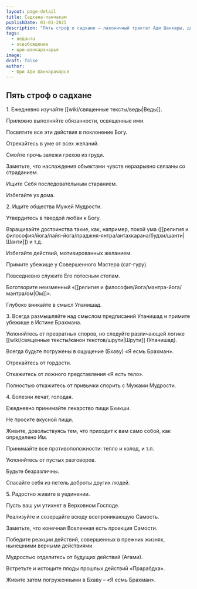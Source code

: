 ```yaml
---
layout: page-detail
title: Садхана-панчакам
publishDate: 01-01-2025
description: "Пять строф о садхане — лаконичный трактат Ади Шанкары, дающий практические наставления для духовного искателя. В пяти строфах изложены ключевые шаги: ежедневное изучение Вед, исполнение предписанных обязанностей, отказ от желаний, поиск общества мудрых, служение Гуру, размышление над истиной Брахмана, принятие противоположностей жизни, уединение и постоянное осознание своей истинной природы. Главная цель — реализация тождества Атмана и Брахмана, освобождение от иллюзий и последствий кармы."
tags:
  - веданта
  - освобождение
  - шри-шанкарачарья
image: 
draft: false
author:
  - Шри Ади Шанкарачарья
---
```


## Пять строф о садхане
 1\. Ежедневно изучайте [[wiki/священные тексты/веды|Веды]].

 Прилежно выполняйте обязанности, освященные ими.

 Посвятите все эти действия в поклонение Богу.

 Отрекайтесь в уме от всех желаний.

 Смойте прочь залежи грехов из груди.

 Заметьте, что наслаждения объектами чувств неразрывно связаны со страданием.

 Ищите Себя последовательным старанием.

 Избегайте уз дома.

  
 2\. Ищите общества Мужей Мудрости.

 Утвердитесь в твердой любви к Богу.

 Взращивайте достоинства такие, как, например, покой ума ([[религия и философия/йога/лайя-йога/праджня-янтра/антахкарана/будхи/шанти|Шанти]]) и т.д.

 Избегайте действий, мотивированных желанием.

 Примите убежище у Совершенного Мастера (сат-гуру).

 Повседневно служите Его лотосным стопам.

 Боготворите неизменный «[[религия и философия/йога/мантра-йога/мантра/ом|Ом]]».

 Глубоко вникайте в смысл Упанишад.

  
 3\. Всегда размышляйте над смыслом предписаний Упанишад и примите убежище в Истине Брахмана.

 Уклоняйтесь от превратных споров, но следуйте различающей логике [[wiki/священные тексты/канон текстов/шрути|Шрути]] (Упанишад).

 Всегда будьте погружены в ощущение (Бхаву) «Я есмь Брахман».

 Отрекайтесь от гордости.

 Откажитесь от ложного представления «Я есть тело».

 Полностью откажитесь от привычки спорить с Мужами Мудрости.

  
 4\. Болезни лечат, голодая.

 Ежедневно принимайте лекарство пищи Бхикши.

 Не просите вкусной пищи.

 Живите, довольствуясь тем, что приходит к вам само собой, как определено Им.

 Принимайте все противоположности: тепло и холод, и т.п.

 Уклоняйтесь от пустых разговоров.

 Будьте безразличны.

 Спасайте себя из петель доброты других людей.

  
 5\. Радостно живите в уединении.

 Пусть ваш ум утихнет в Верховном Господе.

 Реализуйте и созерцайте всюду всепроникающую Самость.

 Заметьте, что конечная Вселенная есть проекция Самости.

 Победите реакции действий, совершенных в прежних жизнях, нынешними верными действиями.

 Мудростью отделитесь от будущих действий (Агами).

 Встретьте и истощите плоды прошлых действий «Прарабдха».

 Живите затем погруженными в Бхаву – «Я есмь Брахман».
